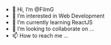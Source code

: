 - 👋 Hi, I’m @FilmG
- 👀 I’m interested in Web Development
- 🌱 I’m currently learning ReactJS
- 💞️ I’m looking to collaborate on ...
- 📫 How to reach me ...

<!---
FilmG/FilmG is a ✨ special ✨ repository because its `README.md` (this file) appears on your GitHub profile.
You can click the Preview link to take a look at your changes.
--->
